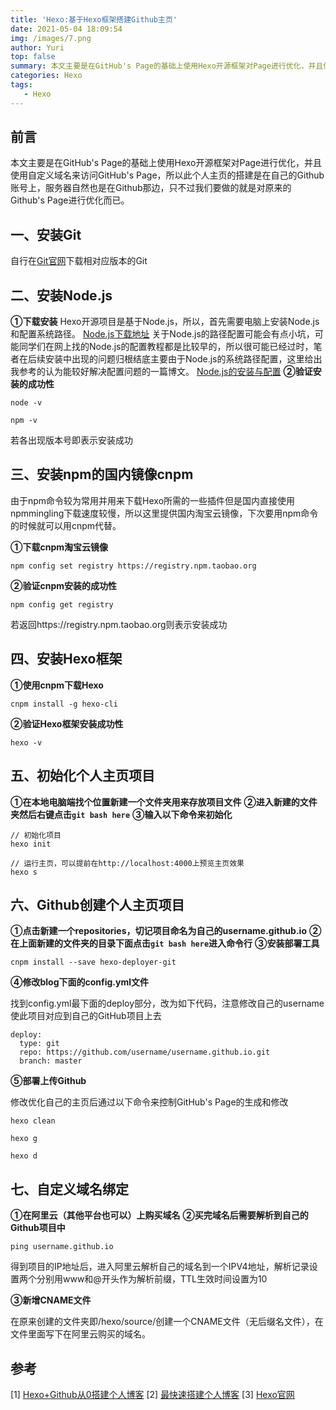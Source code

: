 ```yaml
---
title: 'Hexo:基于Hexo框架搭建Github主页'
date: 2021-05-04 18:09:54
img: /images/7.png
author: Yuri
top: false
summary: 本文主要是在GitHub's Page的基础上使用Hexo开源框架对Page进行优化，并且使用自定义域名来访问GitHub's Page，所以此个人主页的搭建是在自己的Github账号上，服务器自然也是在Github那边，只不过我们要做的就是对原来的Github's Page进行优化而已。
categories: Hexo
tags: 
   - Hexo
---
```

## 前言
本文主要是在GitHub's Page的基础上使用Hexo开源框架对Page进行优化，并且使用自定义域名来访问GitHub's Page，所以此个人主页的搭建是在自己的Github账号上，服务器自然也是在Github那边，只不过我们要做的就是对原来的Github's Page进行优化而已。

## 一、安装Git
自行在[Git官网](https://git-scm.com/)下载相对应版本的Git

## 二、安装Node.js
**①下载安装**
Hexo开源项目是基于Node.js，所以，首先需要电脑上安装Node.js和配置系统路径。
[Node.js下载地址](https://nodejs.org/en/) 
关于Node.js的路径配置可能会有点小坑，可能同学们在网上找的Node.js的配置教程都是比较早的，所以很可能已经过时，笔者在后续安装中出现的问题归根结底主要由于Node.js的系统路径配置，这里给出我参考的认为能较好解决配置问题的一篇博文。
[Node.js的安装与配置](https://blog.csdn.net/qq_40593308/article/details/110559838?spm=1001.2014.3001.5506)
**②验证安装的成功性**
```
node -v
```
```
npm -v
```
若各出现版本号即表示安装成功

## 三、安装npm的国内镜像cnpm
由于npm命令较为常用并用来下载Hexo所需的一些插件但是国内直接使用npmmingling下载速度较慢，所以这里提供国内淘宝云镜像，下次要用npm命令的时候就可以用cnpm代替。

**①下载cnpm淘宝云镜像**

```
npm config set registry https://registry.npm.taobao.org
```
**②验证cnpm安装的成功性**

```
npm config get registry
```
若返回https://registry.npm.taobao.org则表示安装成功

## 四、安装Hexo框架
**①使用cnpm下载Hexo**

```
cnpm install -g hexo-cli
```
**②验证Hexo框架安装成功性**

```
hexo -v
```

## **五、初始化个人主页项目**
**①在本地电脑端找个位置新建一个文件夹用来存放项目文件**
**②进入新建的文件夹然后右键点击`git bash here`**
**③输入以下命令来初始化**
```
// 初始化项目
hexo init
```

```
// 运行主页，可以提前在http://localhost:4000上预览主页效果
hexo s
```

## 六、Github创建个人主页项目
**①点击新建一个repositories，切记项目命名为自己的username.github.io**
**②在上面新建的文件夹的目录下面点击`git bash here`进入命令行**
**③安装部署工具**
```
cnpm install --save hexo-deployer-git
```
**④修改blog下面的config.yml文件**

找到config.yml最下面的deploy部分，改为如下代码，注意修改自己的username使此项目对应到自己的GitHub项目上去
```
deploy:
  type: git
  repo: https://github.com/username/username.github.io.git
  branch: master
```
**⑤部署上传Github**

修改优化自己的主页后通过以下命令来控制GitHub's Page的生成和修改
```
hexo clean
```
```
hexo g
```
```
hexo d
```
## 七、自定义域名绑定
**①在阿里云（其他平台也可以）上购买域名**
**②买完域名后需要解析到自己的Github项目中**

```
ping username.github.io
```
得到项目的IP地址后，进入阿里云解析自己的域名到一个IPV4地址，解析记录设置两个分别用www和@开头作为解析前缀，TTL生效时间设置为10

**③新增CNAME文件**

在原来创建的文件夹即/hexo/source/创建一个CNAME文件（无后缀名文件），在文件里面写下在阿里云购买的域名。

## 参考
[1] [Hexo+Github从0搭建个人博客](http://weimumu.top/2020/ckjco6flf00022gnl4c163vst/)
[2] [最快速搭建个人博客](https://rika0-0.github.io/2020/04/08/%E6%9C%80%E5%BF%AB%E9%80%9F%E5%9C%B0%E6%90%AD%E5%BB%BA%E7%82%AB%E4%B8%BD%E7%9A%84%E4%B8%AA%E4%BA%BA%E7%BD%91%E7%AB%99or%E5%8D%9A%E5%AE%A2/)
[3] [Hexo官网](https://hexo.io/zh-cn/)

